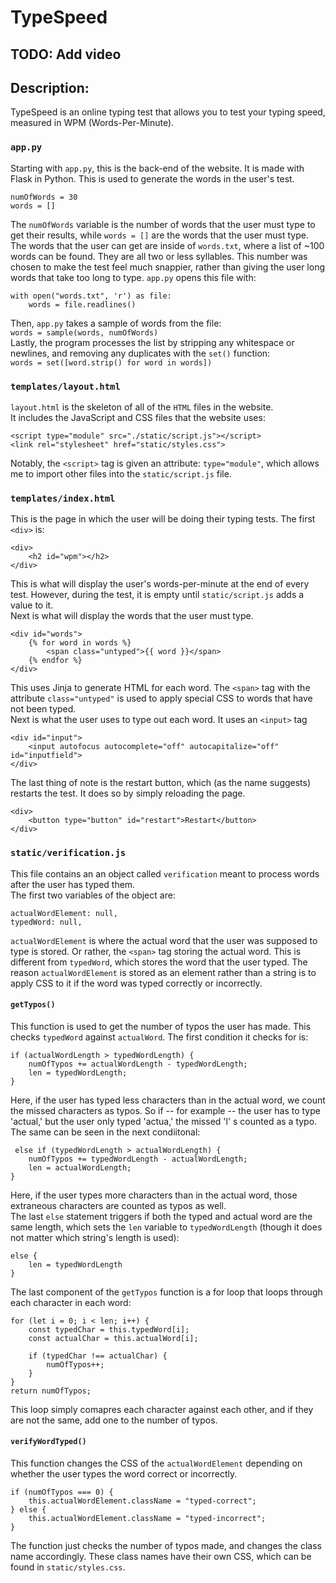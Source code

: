 # TypeSpeed
## TODO: Add video
## Description:
TypeSpeed is an online typing test that allows you to test your typing speed, measured in WPM (Words-Per-Minute).
### `app.py`
Starting with `app.py`, this is the back-end of the website. It is made with Flask in Python. This is used to generate the words in the user's test. 
```
numOfWords = 30
words = []
```
The `numOfWords` variable is the number of words that the user must type to get their results, while `words = []` are the words that the user must type.  
The words that the user can get are inside of `words.txt`, where a list of ~100 words can be found. They are all two or less syllables. This number was chosen to make the test feel much snappier, rather than giving the user long words that take too long to type. `app.py` opens this file with:
```
with open("words.txt", 'r') as file:  
    words = file.readlines()
```  
Then, `app.py` takes a sample of words from the file:  
`words = sample(words, numOfWords)`  
Lastly, the program processes the list by stripping any whitespace or newlines, and removing any duplicates with the `set()` function:  
`words = set([word.strip() for word in words])`
### `templates/layout.html`
`layout.html` is the skeleton of all of the `HTML` files in the website.  
It includes the JavaScript and CSS files that the website uses:  
```
<script type="module" src="./static/script.js"></script>
<link rel="stylesheet" href="static/styles.css">
```   
Notably, the `<script>` tag is given an attribute: `type="module"`, which allows me to import other files into the `static/script.js` file.  
### `templates/index.html`
This is the page in which the user will be doing their typing tests. The first `<div>` is:  
```
<div>
    <h2 id="wpm"></h2>
</div>
```  
This is what will display the user's words-per-minute at the end of every test. However, during the test, it is empty until `static/script.js` adds a value to it.  
Next is what will display the words that the user must type.
```
<div id="words">
    {% for word in words %}
        <span class="untyped">{{ word }}</span>
    {% endfor %}
</div>
```
This uses Jinja to generate HTML for each word. The `<span>` tag with the attribute `class="untyped"` is used to apply special CSS to words that have not been typed.  
Next is what the user uses to type out each word. It uses an `<input>` tag
```
<div id="input">
    <input autofocus autocomplete="off" autocapitalize="off" id="inputfield">
</div>
```  
The last thing of note is the restart button, which (as the name suggests) restarts the test. It does so by simply reloading the page.
```
<div>
    <button type="button" id="restart">Restart</button>
</div>
```
### `static/verification.js`
This file contains an an object called `verification` meant to process words after the user has typed them.  
The first two variables of the object are:
```
actualWordElement: null,
typedWord: null,
```  
`actualWordElement` is where the actual word that the user was supposed to type is stored. Or rather, the `<span>` tag storing the actual word. This is different from `typedWord`, which stores the word that the user typed. The reason `actualWordElement` is stored as an element rather than a string is to apply CSS to it if the word was typed correctly or incorrectly.  
#### `getTypos()`
This function is used to get the number of typos the user has made. This checks `typedWord` against `actualWord`. The first condition it checks for is:
```
if (actualWordLength > typedWordLength) {
    numOfTypos += actualWordLength - typedWordLength;
    len = typedWordLength;
}
```
Here, if the user has typed less characters than in the actual word, we count the missed characters as typos. So if -- for example -- the user has to type 'actual,' but the user only typed 'actua,' the missed 'l' s counted as a typo.  
The same can be seen in the next condiitonal:
```
 else if (typedWordLength > actualWordLength) {
    numOfTypos += typedWordLength - actualWordLength;
    len = actualWordLength;
} 
```
Here, if the user types more characters than in the actual word, those extraneous characters are counted as typos as well.  
The last `else` statement triggers if both the typed and actual word are the same length, which sets the `len` variable to `typedWordLength` (though it does not matter which string's length is used):
```
else {
    len = typedWordLength
}
```
The last component of the `getTypos` function is a for loop that loops through each character in each word:
```
for (let i = 0; i < len; i++) {
    const typedChar = this.typedWord[i];
    const actualChar = this.actualWord[i];

    if (typedChar !== actualChar) {
        numOfTypos++;
    }
}
return numOfTypos;
```
This loop simply comapres each character against each other, and if they are not the same, add one to the number of typos.  
#### `verifyWordTyped()`
This function changes the CSS of the `actualWordElement` depending on whether the user types the word correct or incorrectly.
```
if (numOfTypos === 0) {
    this.actualWordElement.className = "typed-correct";
} else {
    this.actualWordElement.className = "typed-incorrect";
}
``` 
The function just checks the number of typos made, and changes the class name accordingly. These class names have their own CSS, which can be found in `static/styles.css`.
